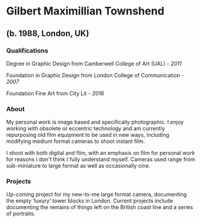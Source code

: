 # Gilbert Maximillian Townshend
## (b. 1988, London, UK)

### Qualifications

Degree in Graphic Design from Camberwell College of Art (UAL) - *2011*

Foundation in Graphic Design from London College of Communication - *2007*

Foundation Fine Art from City Lit - *2016*

### About

My personal work is image based and specifically photographic. I enjoy working with obsolete or eccentric technology and am currently  repurposing old film equipment to be used in new ways, including modifying medium format cameras to shoot instant film.

I shoot with both digital and film, with an emphasis on film for personal work for reasons I don't think I fully understand myself. Cameras used range from sub-miniature to large format as well as occasionally cine.

### Projects


Up-coming project for my new-to-me large format camera, documenting the empty ‘luxury’ tower blocks in London. Current projects include documenting the remains of things left on the British coast line and a series of portraits.
